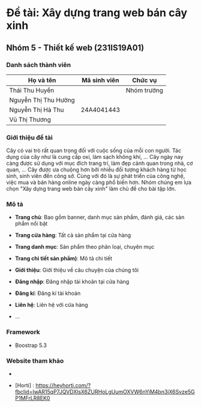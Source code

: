# Đề tài: Xây dựng trang web bán cây xinh

## Nhóm 5 - Thiết kế web (231IS19A01)

###  Danh sách thành viên

| Họ và tên              | Mã sinh viên | Chức vụ        | 
| ---------------------- | ------------ | -------------- | 
| Thái Thu Huyền         |              | Nhóm trưởng    | 
| Nguyễn Thị Thu Hường   |              |                | 
| Nguyễn Thị Hà Thu      | 24A4041443   |                | 
| Vũ Thị Thương          |              |                | 

###  Giới thiệu đề tài
Cây có vai trò rất quan trọng đối với cuộc sống của mỗi con người. Tác dụng của cây như là cung cấp oxi, làm sạch không khí, ... Cây ngày nay càng được sử dụng với mục đích trang trí, làm đẹp cảnh quan trong nhà, cơ quan, ... Cây được ưa chuộng hơn bởi nhiều đối tượng khách hàng từ học sinh, sinh viên đến công sở. 
Cùng với đó là sự phát triển của công nghệ, việc mua và bán hàng online ngày càng phổ biến hơn. Nhóm chúng em lựa chọn "Xây dựng trang web bán cây xinh" làm chủ đề cho bài tập lớn. 

###  Mô tả

- **Trang chủ**: Bao gồm banner, danh mục sản phẩm, đánh giá, các sản phẩm nổi bật

- **Trang cửa hàng**: Tất cả sản phẩm tại cửa hàng

- **Trang danh mục**: Sản phẩm theo phân loại, chuyên mục
  
- **Trang chi tiết sản phẩm)**: Mô tả chi tiết

- **Giới thiệu**: Giới thiệu về câu chuyện của chúng tôi
  
- **Đăng nhập**: Đăng nhập tài khoản tại cửa hàng

- **Đăng kí**: Đăng kí tài khoản

- **Liên hệ**: Liên hệ với cửa hàng

- ...

###  Framework

- Boostrap 5.3

###  Website tham khảo

- [The Tree Center]: (https://www.thetreecenter.com/)
 
- [Horti] : https://heyhorti.com/?fbclid=IwAR15qP7JQVDXlsX6ZURHoLgUumOXVW6nYiM4bn3jX6Svze5GP1MFrLR8EK0
